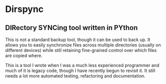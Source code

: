 # Dirspync
## DIRectory SYNCing tool written in PYthon

This is not a standard backup tool, though it can be used to back up. It allows
you to easily synchronize files across multiple directories (usually on
different devices) while still retaining fine-grained control over which files
are copied where.

This is a tool I wrote when I was a much less experienced programmer and much of
it is legacy code, though I have recently begun to revisit it. It still needs a
lot more automated testing, refactoring and documentation.
